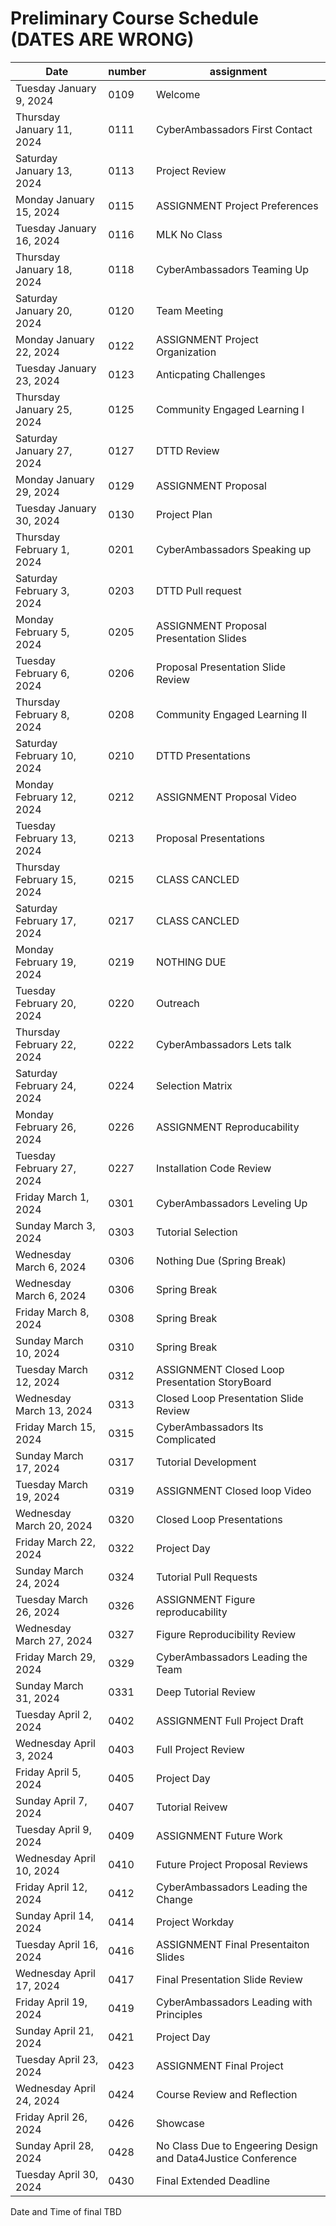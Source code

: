 # Preliminary Course Schedule (DATES ARE WRONG) 

| Date |  number | assignment |
|------|---------|------------|
| Tuesday January 9, 2024 | 0109 | Welcome |
| Thursday January 11, 2024 | 0111 | CyberAmbassadors First Contact |
| Saturday January 13, 2024 | 0113 | Project Review |
| Monday January 15, 2024 | 0115 | ASSIGNMENT Project Preferences |
| Tuesday January 16, 2024 | 0116 | MLK No Class |
| Thursday January 18, 2024 | 0118 | CyberAmbassadors Teaming Up |
| Saturday January 20, 2024 | 0120 | Team Meeting |
| Monday January 22, 2024 | 0122 | ASSIGNMENT Project Organization |
| Tuesday January 23, 2024 | 0123 | Anticpating Challenges |
| Thursday January 25, 2024 | 0125 | Community Engaged Learning I |
| Saturday January 27, 2024 | 0127 | DTTD Review |
| Monday January 29, 2024 | 0129 | ASSIGNMENT Proposal |
| Tuesday January 30, 2024 | 0130 | Project Plan |
| Thursday February 1, 2024 | 0201 | CyberAmbassadors Speaking up |
| Saturday February 3, 2024 | 0203 | DTTD Pull request |
| Monday February 5, 2024 | 0205 | ASSIGNMENT Proposal Presentation Slides |
| Tuesday February 6, 2024 | 0206 | Proposal Presentation Slide Review |
| Thursday February 8, 2024 | 0208 | Community Engaged Learning II |
| Saturday February 10, 2024 | 0210 | DTTD Presentations |
| Monday February 12, 2024 | 0212 | ASSIGNMENT Proposal Video |
| Tuesday February 13, 2024 | 0213 | Proposal Presentations |
| Thursday February 15, 2024 | 0215 | CLASS CANCLED |
| Saturday February 17, 2024 | 0217 | CLASS CANCLED |
| Monday February 19, 2024 | 0219 | NOTHING DUE |
| Tuesday February 20, 2024 | 0220 | Outreach |
| Thursday February 22, 2024 | 0222 | CyberAmbassadors Lets talk |
| Saturday February 24, 2024 | 0224 | Selection Matrix |
| Monday February 26, 2024 | 0226 | ASSIGNMENT Reproducability |
| Tuesday February 27, 2024 | 0227 | Installation Code Review |
| Friday March 1, 2024 | 0301 | CyberAmbassadors Leveling Up |
| Sunday March 3, 2024 | 0303 | Tutorial Selection |
| Wednesday March 6, 2024 | 0306 | Nothing Due (Spring Break) |
| Wednesday March 6, 2024 | 0306 | Spring Break |
| Friday March 8, 2024 | 0308 | Spring Break |
| Sunday March 10, 2024 | 0310 | Spring Break |
| Tuesday March 12, 2024 | 0312 | ASSIGNMENT Closed Loop Presentation StoryBoard |
| Wednesday March 13, 2024 | 0313 | Closed Loop Presentation Slide Review |
| Friday March 15, 2024 | 0315 | CyberAmbassadors Its Complicated |
| Sunday March 17, 2024 | 0317 | Tutorial Development |
| Tuesday March 19, 2024 | 0319 | ASSIGNMENT Closed loop Video |
| Wednesday March 20, 2024 | 0320 | Closed Loop Presentations |
| Friday March 22, 2024 | 0322 | Project Day |
| Sunday March 24, 2024 | 0324 | Tutorial Pull Requests |
| Tuesday March 26, 2024 | 0326 | ASSIGNMENT Figure reproducability |
| Wednesday March 27, 2024 | 0327 | Figure Reproducibility Review |
| Friday March 29, 2024 | 0329 | CyberAmbassadors Leading the Team |
| Sunday March 31, 2024 | 0331 | Deep Tutorial Review |
| Tuesday April 2, 2024 | 0402 | ASSIGNMENT Full Project Draft |
| Wednesday April 3, 2024 | 0403 | Full Project Review |
| Friday April 5, 2024 | 0405 | Project Day |
| Sunday April 7, 2024 | 0407 | Tutorial Reivew |
| Tuesday April 9, 2024 | 0409 | ASSIGNMENT Future Work |
| Wednesday April 10, 2024 | 0410 | Future Project Proposal Reviews |
| Friday April 12, 2024 | 0412 | CyberAmbassadors Leading the Change |
| Sunday April 14, 2024 | 0414 | Project Workday |
| Tuesday April 16, 2024 | 0416 | ASSIGNMENT Final Presentaiton Slides |
| Wednesday April 17, 2024 | 0417 | Final Presentation Slide Review |
| Friday April 19, 2024 | 0419 | CyberAmbassadors Leading with Principles |
| Sunday April 21, 2024 | 0421 | Project Day |
| Tuesday April 23, 2024 | 0423 | ASSIGNMENT Final Project |
| Wednesday April 24, 2024 | 0424 | Course Review and Reflection |
| Friday April 26, 2024 | 0426 | Showcase |
| Sunday April 28, 2024 | 0428 | No Class Due to Engeering Design and Data4Justice Conference |
| Tuesday April 30, 2024 | 0430 | Final Extended Deadline |

Date and Time of final TBD
